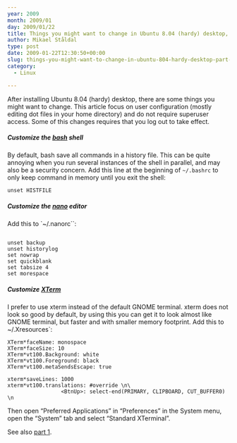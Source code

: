 ```yaml
---
year: 2009
month: 2009/01
day: 2009/01/22
title: Things you might want to change in Ubuntu 8.04 (hardy) desktop, part 2
author: Mikael Ståldal
type: post
date: 2009-01-22T12:30:50+00:00
slug: things-you-might-want-to-change-in-ubuntu-804-hardy-desktop-part-2
category:
  - Linux

---
```

After installing Ubuntu 8.04 (hardy) desktop, there are some things you might want to change. This article focus on user configuration (mostly editing dot files in your home directory) and do not require superuser access. Some of this changes requires that you log out to take effect.

##### Customize the [bash][1] shell

By default, bash save all commands in a history file. This can be quite annoying when you run several instances of the shell in parallel, and may also be a security concern. Add this line at the beginning of `~/.bashrc` to only keep command in memory until you exit the shell:

```
unset HISTFILE

```

##### Customize the [nano][2] editor

Add this to `~/.nanorc``:
```

unset backup
unset historylog
set nowrap
set quickblank
set tabsize 4
set morespace

```
##### Customize [XTerm](http://en.wikipedia.org/wiki/Xterm)
I prefer to use xterm instead of the default GNOME terminal. xterm does not look so good by default, by using this you can get it to look almost like GNOME terminal, but faster and with smaller memory footprint. Add this to` `~/.Xresources`:

```
XTerm*faceName: monospace
XTerm*faceSize: 10
XTerm*vt100.Background: white
XTerm*vt100.Foreground: black
XTerm*vt100.metaSendsEscape: true

xterm*saveLines: 1000
xterm*vt100.translations: #override \n\
                 <BtnUp>: select-end(PRIMARY, CLIPBOARD, CUT_BUFFER0) \n

```

Then open &#8220;Preferred Applications&#8221; in &#8220;Preferences&#8221; in the System menu, open the &#8220;System&#8221; tab and select &#8220;Standard XTerminal&#8221;.

See also [part 1][3].

 [1]: http://en.wikipedia.org/wiki/Bash
 [2]: http://www.nano-editor.org/
 [3]: http://www.staldal.nu/tech/2009/01/16/things-you-might-want-to-change-in-ubuntu-804-hardy-desktop-part-1/